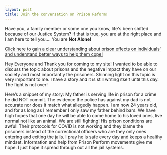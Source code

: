 ```yaml
---
layout: post
title: Join the conversation on Prison Reform!
---
```


Have you, a family member or some one you know, life's been shifted because of our Justice System? If that is true, you are at the right place and I am here to tell you.... You are **Not Alone!** 

[Click here to gain a clear understanding about prison effects on individuals' and understand better ways to help them cope!](https://www.youtube.com/watch?v=S_KavklIyYA)

Hey Everyone and Thank you for coming to my site! I wanted to be able to discuss the topic about prisons and the negative impact they have on our society and most importantly the prisoners. Shinning light on this topic is very important to me. I have a story and it is still writing itself until this day. The fight is not over! 
<p>Here’s a snippet of my story: My father is serving life in prison for a crime he did NOT commit. The evidence the police has against my dad is not accurate nor does it match what allegedly happen. I am now 24 years old, and for as long as I remember I only saw my father behind bars. We have high hopes that one day he will be able to come home to his loved ones, live normal not like an animal. We are still fighting! His prison conditions are awful! Their protocols for COVID is not working and they blame the prisoners instead of the correctional officers who are they only ones entering and exiting the jails. I pray he is safe every day and keeps a healthy mindset. Information and help from Prison Perform movements give me hope. I just hope it spread through out all the jail systems.
 
